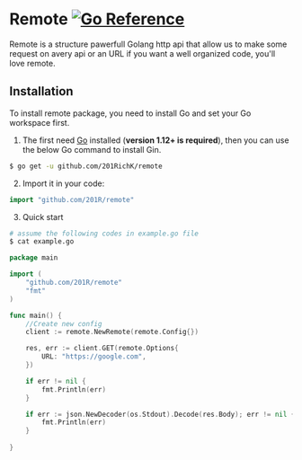 # Remote [![Go Reference](https://pkg.go.dev/badge/github.com/201R/remote.svg)](https://pkg.go.dev/github.com/201R/remote)

Remote is a structure pawerfull Golang http api that allow us to make some request on avery api or an URL
if you want a well organized code, you'll love remote.

## Installation

To install remote package, you need to install Go and set your Go workspace first.

1. The first need [Go](https://golang.org/) installed (**version 1.12+ is required**), then you can use the below Go command to install Gin.

```sh
$ go get -u github.com/201RichK/remote
```

2. Import it in your code:

```go
import "github.com/201R/remote"
```
3. Quick start
 
```sh
# assume the following codes in example.go file
$ cat example.go
```

```go
package main

import (
    "github.com/201R/remote"
    "fmt"
)

func main() {
    //Create new config 
    client := remote.NewRemote(remote.Config{})

    res, err := client.GET(remote.Options{
        URL: "https://google.com",
    })

    if err != nil {
        fmt.Println(err)
    }

    if err := json.NewDecoder(os.Stdout).Decode(res.Body); err != nil {
        fmt.Println(err)
    }
    
}
```